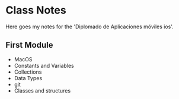 # Class Notes

Here goes my notes for the 'Diplomado de Aplicaciones móviles ios'.

## First Module
- MacOS
- Constants and Variables
- Collections
- Data Types
- git
- Classes and structures

